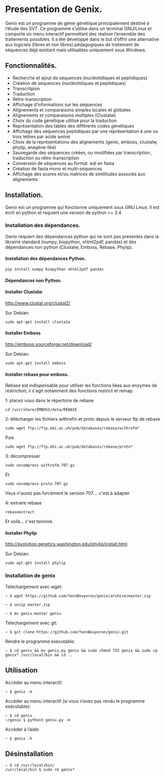 # Presentation de Genix.

Genix est un programme de génie génétique principalement destiné à l’étude des SVT. Ce programme s’utilise dans un terminal GNU/Linux et comporte un menu interactif permettant des réaliser l’ensemble des traitements possibles. Il a été développé dans le but d’offrir une alternative aux logiciels (libres et non libres) pédagogiques de traitement de séquences déjà existant mais utilisables uniquement sous Windows.

## Fonctionnalités.

- Recherche et ajout de séquences (nucléotidiques et peptidiques)
- Création de séquences (nucléotidiques et peptidiques)
- Transcritpion
- Traduction
- Rétro-transcription
- Affichage d’informations sur les séquences
- Alignements et comparaisons simples locales et globales 
- Alignements et comparaisons multiples (Clustalw)
- Choix du code génétique utlilisé pour la traduction
- Représentation des tables des différents codes génétiques
- Affichage des séquences peptidiques par une représentation à une ou trois lettres par acide aminé
- Choix de la représentations des alignements (genix, emboss, clustalw, phylip, anagène-like)
- Sauvegarde des séquences créées, ou modifiées par transcription , traduction ou rétro-transcription
- Conversion de séquences au format .edi en fasta
- Création de fasta mono et multi-séquences
- Affichage des scores et/ou matrices de similitudes associés aux alignements

## Installation.

Genix est un programme qui fonctionne uniquement sous GNU Linux. Il est écrit en python et requiert une version de python >= 3.4

### Installation des dépendances.

Genix requiert des dépendances python qui ne sont pas présentes dans la librairie standard (numpy, biopython, xhtml2pdf, pandas) et des dépendances non python (Clustalw, Emboss, Rebase, Phylip).

#### Installation des dépendances Python.

	pip install numpy biopython xhtml2pdf pandas

#### Dépendances non Python.

#### Installer Clustalw

http://www.clustal.org/clustal2/

Sur Debian:

	sudo apt-get install clustalw

#### Installer Emboss

http://emboss.sourceforge.net/download/

Sur Debian:

	sudo apt-get install emboss

#### Installer rebase pour emboss. 

Rebase est indispensable pour utiliser les fonctions liées aux enzymes de restriction; il s'agit notamment des fonctions restrict et remap.

1: placez vous dans le répertoire de rebase

	cd /usr/share/EMBOSS/data/REBASE

2: télécharger les fichiers withrefm et proto depuis le serveur ftp de rebase

	sudo wget ftp://ftp.ebi.ac.uk/pub/databases/rebase/withrefm*

Puis 

	sudo wget ftp://ftp.ebi.ac.uk/pub/databases/rebase/proto*

3: décompresser 

	sudo uncompress withrefm.707.gz

Et 

	sudo uncompress proto.707.gz

Vous n'aurez pas forcément le version 707.... c'est à adapter

4: extraire rebase

	rebaseextract

Et voilà... c'est terminé.

#### Installer Phylip

http://evolution.genetics.washington.edu/phylip/install.html


Sur Debian:

	sudo apt-get install phylip

### Installation de genix

Téléchargement avec wget:

	~ $ wget https://github.com/YannBouyeron/genix/archive/master.zip
	
	~ $ unzip master.zip
	
	~ $ mv genix-master genix

Telechargement avec git:

	~ $ git clone https://github.com/YannBouyeron/genix.git

Rendre le programme executable:

	~ $ cd genix && mv genix.py genix && sudo chmod 755 genix && sudo cp genix* /usr/local/bin && cd ..

## Utilisation

Accéder au menu interactif:

	~ $ genix -m

Accéder au menu interactif (si vous n’avez pas rendu le programme exécutable):

	~ $ cd genix
	~/genix $ python3 genix.py -m

Accéder à l’aide:

	~ $ genix -h

## Désinstallation

	~ $ cd /usr/local/bin/
	/usr/local/bin $ sudo rm genix*


